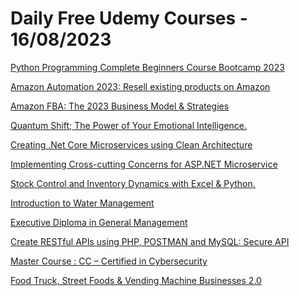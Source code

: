 # Daily Free Udemy Courses - 16/08/2023

[Python Programming Complete Beginners Course Bootcamp 2023](https://www.udemy.com/course/learn-python-from-scratch-its-usage-by-nasa-in-mars-rovers/?couponCode=4FFFF6B7FE1DD6FF2C7C)
[Amazon Automation 2023: Resell existing products on Amazon](https://www.udemy.com/course/amazon-automation-the-new-business-strategies/?couponCode=FREECOURSE23)
[Amazon FBA: The 2023 Business Model & Strategies](https://www.udemy.com/course/amazon-fba-the-new-business-strategies/?couponCode=FREEAUGUST23)
[Quantum Shift; The Power of Your Emotional Intelligence.](https://www.udemy.com/course/quantum-shift/?couponCode=NEWFREEQUANTUM)
[Creating .Net Core Microservices using Clean Architecture](https://www.udemy.com/course/creating-net-core-microservices-using-clean-architecture/?couponCode=AUGUST-OFFER)
[Implementing Cross-cutting Concerns for ASP.NET Microservice](https://www.udemy.com/course/implementing-cross-cutting-concerns-for-aspnet-microservice/?couponCode=FREEAUG2023)
[Stock Control and Inventory Dynamics with Excel & Python.](https://www.udemy.com/course/stock-control-and-inventory-dynamics-with-excel-python/?couponCode=4B7084777715BE7BAE69)
[Introduction to Water Management](https://www.udemy.com/course/water-management/?couponCode=50-FIVESTAR)
[Executive Diploma in General Management](https://www.udemy.com/course/postgraduate-executive-diploma-general-management/?couponCode=9991CA08688409A8011A)
[Create RESTful APIs using PHP, POSTMAN and MySQL: Secure API](https://www.udemy.com/course/create-restful-apis-using-php-postman-and-mysql-secure-api/?couponCode=APISKILL)
[Master Course : CC – Certified in Cybersecurity](https://www.udemy.com/course/master-course-cc-certified-in-cybersecurity/?couponCode=990C06F6E98CF37C9FE1)
[Food Truck, Street Foods & Vending Machine Businesses 2.0](https://www.udemy.com/course/food-truck-street-foods-vending-machine-businesses/?couponCode=0DEAABC0B9DFAD949DCD)
